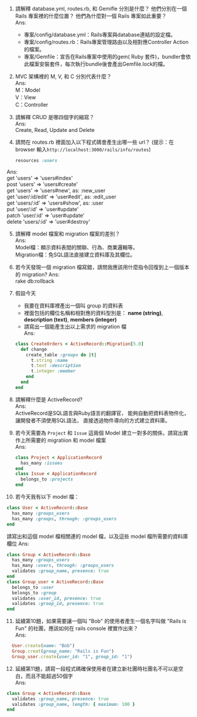 1. 請解釋 database.yml, routes.rb, 和 Gemifle 分別是什麼？ 他們分別在一個 Rails 專案裡的什麼位置？ 他們為什麼對一個 Rails 專案如此重要？  
  Ans:  
    * 專案/config/database.yml：Rails專案與database連結的設定檔。  
    * 專案/config/routes.rb：Rails專案管理路由以及相對應Controller Action 的檔案。  
    * 專案/Gemfile：宣告在Rails專案中使用的gem( Ruby 套件)，bundler會依此檔案安裝套件，每次執行bundle後會產出Gemfile.lock的檔。  

2. MVC 架構裡的 M, V, 和 C 分別代表什麼？   
  Ans:  
    M：Model  
    V：View  
    C：Controller  

3. 請解釋 CRUD 是哪四個字的縮寫？  
  Ans:  
    Create, Read, Update and Delete  

4. 請問在 routes.rb 裡面加入以下程式碼會產生出哪一些 url？ (提示：在 browser 輸入```http://localhost:3000/rails/info/routes```)
	```ruby
	resources :users
	```  
  Ans:  
    get 'users' => 'users#index'  
    post 'users' => 'users#create'  
    get 'users' => 'users#new', as: :new_user  
    get 'user/:id/edit' => 'user#edit', as: :edit_user  
    get 'users/:id' => 'users#show', as: :user  
    put 'user/:id' => 'user#update'  
    patch 'user/:id' => 'user#update'  
    delete 'users/:id' => 'user#destroy'  
  
5. 請解釋 model 檔案和 migration 檔案的差別？  
  Ans:  
    Model檔：顯示資料表間的關聯、行為、商業邏輯等。  
    Migration檔：免SQL語法直接建立資料庫及其欄位。    

6. 若今天發現一個 migration 檔寫錯，請問我應該用什麼指令回復到上一個版本的 migration? 
  Ans:  
    rake db:rollback

7. 假設今天
	* 我要在資料庫裡產出一個叫 group 的資料表
	* 裡面包括的欄位名稱和相對應的資料型別是： 
		**name (string)**,
		**description (text)**,
		**members (integer)**
    * 請寫出一個能產生出以上需求的 migration 檔  
  Ans:  
    ```ruby
    class CreateOrders < ActiveRecord::Migration[5.0]
      def change
        create_table :groups do |t|  
          t.string :name  
          t.text :description  
          t.integer :member  
        end  
      end
    end
    ```  

8. 請解釋什麼是 ActiveRecord?  
  Ans:  
    ActiveRecord是SQL語言與Ruby語言的翻譯官，
    能夠自動把資料表物件化，讓開發者不須使用SQL語法，
    直接透過物件導向的方式建立資料庫。  

9. 若今天需要為 ```Project``` 和 ```Issue``` 這兩個 Model 建立一對多的關係，請寫出實作上所需要的 migratiion 和 model 檔案   
  Ans:  
    ```ruby
    class Project < ApplicationRecord
      has_many :issues
    end
    class Issue < ApplicationRecord
      belongs_to :projects
    end
    ```

10. 若今天我有以下 model 檔：

  ```ruby
  class User < ActiveRecord::Base
    has_many :groups_users
    has_many :groups, through: :groups_users 
  end
  ```  
  請寫出和這個 model 檔相關連的 model 檔，以及這些 model 檔所需要的資料庫欄位
  Ans:  

  ```ruby
  class Group < ActiveRecord::Base
    has_many :groups_users
    has_many :users, through: :groups_users 
    validates :group_name, presence: true
  end
  class Group_user < ActiveRecord::Base
    belongs_to :user
    belongs_to :group
    validates :user_id, presence: true
    validates :group_id, presence: true
  end

  ```  


11. 延續第10題，如果需要讓一個叫 "Bob" 的使用者產生一個名字叫做 "Rails is Fun" 的社團，應該如何在 rails console 裡實作出來？  
  Ans:  
  ```ruby
    User.create(name: "Bob")
    Group.creat(group_name: "Rails is Fun")
    Group_user.create(user_id: "1", group_id: "1")

  ```

12. 延續第11題，請寫一段程式碼確保使用者在建立新社團時社團名不可以是空白，而且不能超過50個字  
  Ans:  
  ```ruby
  class Group < ActiveRecord::Base
    validates :group_name, presence: true
    validates :group_name, length: { maximum: 100 }
  end


  ``` 